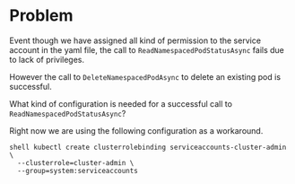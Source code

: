 # Problem
Event though we have assigned all kind of permission to the service account in the yaml file, the call to `ReadNamespacedPodStatusAsync`
fails due to lack of privileges.

However the call to `DeleteNamespacedPodAsync` to delete an existing pod is successful.

What kind of configuration is needed for a successful call to `ReadNamespacedPodStatusAsync`?

Right now we are using the following configuration as a workaround.

```
shell kubectl create clusterrolebinding serviceaccounts-cluster-admin \
  --clusterrole=cluster-admin \
  --group=system:serviceaccounts
```
